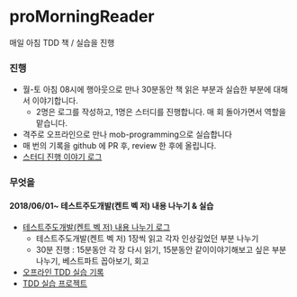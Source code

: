 # proMorningReader
매일 아침 TDD 책 / 실습을 진행

### 진행
- 월-토 아침 08시에 행아웃으로 만나 30분동안 책 읽은 부분과 실습한 부분에 대해서 이야기합니다.
  - 2명은 로그를 작성하고, 1명은 스터디를 진행합니다. 매 회 돌아가면서 역할을 맡습니다.
- 격주로 오프라인으로 만나 mob-programming으로 실습합니다
- 매 번의 기록을 github 에 PR 후, review 한 후에 올립니다.
- [스터디 진행 이야기 로그](meeting_log.md)

### 무엇을
#### 2018/06/01~ 테스트주도개발(켄트 벡 저) 내용 나누기 & 실습
- [테스트주도개발(켄트 벡 저) 내용 나누기 로그](book_tdd_Kent_Beck.md)
  - 테스트주도개발(켄트 벡 저) 1장씩 읽고 각자 인상깊었던 부분 나누기
  - 30분 진행 : 15분동안 각 장 다시 읽기, 15분동안 같이이야기해보고 싶은 부분 나누기, 베스트파트 꼽아보기, 회고  
- [오프라인 TDD 실습 기록](tdd_training.md)
- [TDD 실습 프로젝트](/tddExercise)
